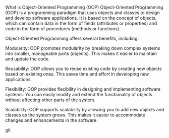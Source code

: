 What is Object-Oriented Programming (OOP)
Object-Oriented Programming (OOP) is a programming paradigm that uses objects and classes to design and develop software applications. It is based on the concept of objects, which can contain data in the form of fields (attributes or properties) and code in the form of procedures (methods or functions).

Object-Oriented Programming offers several benefits, including:

Modularity: OOP promotes modularity by breaking down complex systems into smaller, manageable parts (objects). This makes it easier to maintain and update the code.

Reusability: OOP allows you to reuse existing code by creating new objects based on existing ones. This saves time and effort in developing new applications.

Flexibility: OOP provides flexibility in designing and implementing software systems. You can easily modify and extend the functionality of objects without affecting other parts of the system.

Scalability: OOP supports scalability by allowing you to add new objects and classes as the system grows. This makes it easier to accommodate changes and enhancements in the software.

git

